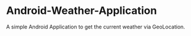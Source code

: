# Android-Weather-Application
A simple Android Application to get the current weather via GeoLocation.
